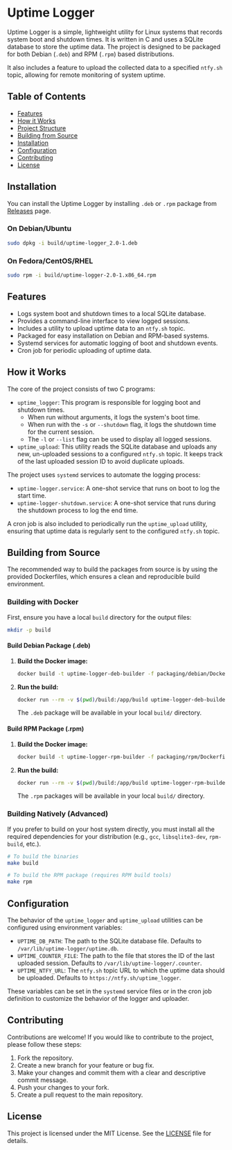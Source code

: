 
# Uptime Logger

<!-- <p align="center">
  <img src="https://user-images.githubusercontent.com/82405223/275763393-52a2f24a-b380-4090-b887-4473b005b7e6.png" alt="Uptime Logger Banner" width="600"/>
</p>

<p align="center">
  <strong>A simple, lightweight utility for Linux systems that records system boot and shutdown times.</strong>
</p>

<p align="center">
    <a href="https://github.com/shaheerkt/uptime-logger/releases">
        <img src="https://img.shields.io/github/v/release/shaheerkt/uptime-logger?style=for-the-badge" alt="GitHub release" />
    </a>
    <a href="https://github.com/shaheerkt/uptime-logger/blob/main/LICENSE">
        <img src="https://img.shields.io/github/license/shaheerkt/uptime-logger?style=for-the-badge" alt="License" />
    </a>
</p>

--- -->

Uptime Logger is a simple, lightweight utility for Linux systems that records system boot and shutdown times. It is written in C and uses a SQLite database to store the uptime data. The project is designed to be packaged for both Debian (`.deb`) and RPM (`.rpm`) based distributions.

It also includes a feature to upload the collected data to a specified `ntfy.sh` topic, allowing for remote monitoring of system uptime.

## Table of Contents

- [Features](#features)
- [How it Works](#how-it-works)
- [Project Structure](#project-structure)
- [Building from Source](#building-from-source)
- [Installation](#installation)
- [Configuration](#configuration)
- [Contributing](#contributing)
- [License](#license)

## Installation

You can install the Uptime Logger by installing `.deb` or `.rpm` package from [Releases](https://github.com/shaheerkt123/uptime-logger/releases) page.

### On Debian/Ubuntu

```bash
sudo dpkg -i build/uptime-logger_2.0-1.deb
```

### On Fedora/CentOS/RHEL

```bash
sudo rpm -i build/uptime-logger-2.0-1.x86_64.rpm
```

## Features

- Logs system boot and shutdown times to a local SQLite database.
- Provides a command-line interface to view logged sessions.
- Includes a utility to upload uptime data to an `ntfy.sh` topic.
- Packaged for easy installation on Debian and RPM-based systems.
- Systemd services for automatic logging of boot and shutdown events.
- Cron job for periodic uploading of uptime data.

## How it Works

The core of the project consists of two C programs:

- `uptime_logger`: This program is responsible for logging boot and shutdown times.
  - When run without arguments, it logs the system's boot time.
  - When run with the `-s` or `--shutdown` flag, it logs the shutdown time for the current session.
  - The `-l` or `--list` flag can be used to display all logged sessions.
- `uptime_upload`: This utility reads the SQLite database and uploads any new, un-uploaded sessions to a configured `ntfy.sh` topic. It keeps track of the last uploaded session ID to avoid duplicate uploads.

The project uses `systemd` services to automate the logging process:

- `uptime-logger.service`: A one-shot service that runs on boot to log the start time.
- `uptime-logger-shutdown.service`: A one-shot service that runs during the shutdown process to log the end time.

A cron job is also included to periodically run the `uptime_upload` utility, ensuring that uptime data is regularly sent to the configured `ntfy.sh` topic.

## Building from Source

The recommended way to build the packages from source is by using the provided Dockerfiles, which ensures a clean and reproducible build environment.

### Building with Docker

First, ensure you have a local `build` directory for the output files:

```sh
mkdir -p build
```

#### Build Debian Package (.deb)

1.  **Build the Docker image:**
    ```sh
    docker build -t uptime-logger-deb-builder -f packaging/debian/Dockerfile .
    ```
2.  **Run the build:**
    ```sh
    docker run --rm -v $(pwd)/build:/app/build uptime-logger-deb-builder
    ```
    The `.deb` package will be available in your local `build/` directory.

#### Build RPM Package (.rpm)

1.  **Build the Docker image:**
    ```sh
    docker build -t uptime-logger-rpm-builder -f packaging/rpm/Dockerfile .
    ```
2.  **Run the build:**
    ```sh
    docker run --rm -v $(pwd)/build:/app/build uptime-logger-rpm-builder
    ```
    The `.rpm` packages will be available in your local `build/` directory.

### Building Natively (Advanced)

If you prefer to build on your host system directly, you must install all the required dependencies for your distribution (e.g., `gcc`, `libsqlite3-dev`, `rpm-build`, etc.).

```bash
# To build the binaries
make build

# To build the RPM package (requires RPM build tools)
make rpm
```

## Configuration

The behavior of the `uptime_logger` and `uptime_upload` utilities can be configured using environment variables:

- `UPTIME_DB_PATH`: The path to the SQLite database file. Defaults to `/var/lib/uptime-logger/uptime.db`.
- `UPTIME_COUNTER_FILE`: The path to the file that stores the ID of the last uploaded session. Defaults to `/var/lib/uptime-logger/.counter`.
- `UPTIME_NTFY_URL`: The `ntfy.sh` topic URL to which the uptime data should be uploaded. Defaults to `https://ntfy.sh/uptime_logger`.

These variables can be set in the `systemd` service files or in the cron job definition to customize the behavior of the logger and uploader.

## Contributing

Contributions are welcome! If you would like to contribute to the project, please follow these steps:

1. Fork the repository.
2. Create a new branch for your feature or bug fix.
3. Make your changes and commit them with a clear and descriptive commit message.
4. Push your changes to your fork.
5. Create a pull request to the main repository.

## License

This project is licensed under the MIT License. See the [LICENSE](LICENSE) file for details.
